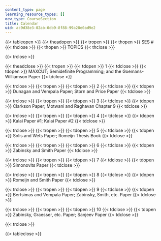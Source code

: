 ```yaml
---
content_type: page
learning_resource_types: []
ocw_type: CourseSection
title: Calendar
uid: ac9d38e3-02ab-0db9-8f88-99a28e0ad9e2
---
```


{{< tableopen >}}
{{< theadopen >}}
{{< tropen >}}
{{< thopen >}}
SES #
{{< thclose >}}
{{< thopen >}}
TOPICS
{{< thclose >}}

{{< trclose >}}

{{< theadclose >}}
{{< tropen >}}
{{< tdopen >}}
1
{{< tdclose >}}
{{< tdopen >}}
MAXCUT; Semidefinite Programming; and the Goemans-Williamson Paper
{{< tdclose >}}

{{< trclose >}}
{{< tropen >}}
{{< tdopen >}}
2
{{< tdclose >}}
{{< tdopen >}}
Dunagan and Vempala Paper; Storn and Price Paper
{{< tdclose >}}

{{< trclose >}}
{{< tropen >}}
{{< tdopen >}}
3
{{< tdclose >}}
{{< tdopen >}}
Clarkson Paper; Motwani and Raghavan Chapter 9
{{< tdclose >}}

{{< trclose >}}
{{< tropen >}}
{{< tdopen >}}
4
{{< tdclose >}}
{{< tdopen >}}
Kalai Paper #1; Kalai Paper #2
{{< tdclose >}}

{{< trclose >}}
{{< tropen >}}
{{< tdopen >}}
5
{{< tdclose >}}
{{< tdopen >}}
Solis and Wets Paper; Romeijn Thesis Book
{{< tdclose >}}

{{< trclose >}}
{{< tropen >}}
{{< tdopen >}}
6
{{< tdclose >}}
{{< tdopen >}}
Zabinsky and Smith Paper
{{< tdclose >}}

{{< trclose >}}
{{< tropen >}}
{{< tdopen >}}
7
{{< tdclose >}}
{{< tdopen >}}
Simonovits Paper
{{< tdclose >}}

{{< trclose >}}
{{< tropen >}}
{{< tdopen >}}
8
{{< tdclose >}}
{{< tdopen >}}
Romeijn and Smith Paper
{{< tdclose >}}

{{< trclose >}}
{{< tropen >}}
{{< tdopen >}}
9
{{< tdclose >}}
{{< tdopen >}}
Bertsimas and Vempala Paper; Zabinsky, Smith, etc. Paper
{{< tdclose >}}

{{< trclose >}}
{{< tropen >}}
{{< tdopen >}}
10
{{< tdclose >}}
{{< tdopen >}}
Zabinsky, Graesser, etc. Paper; Sanjeev Paper
{{< tdclose >}}

{{< trclose >}}

{{< tableclose >}}
